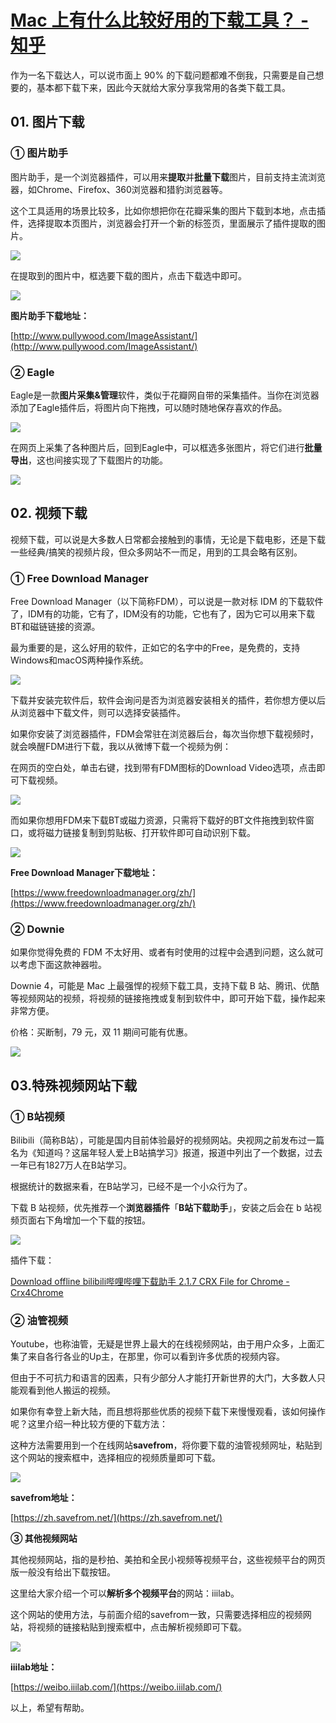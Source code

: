 # [Mac 上有什么比较好用的下载工具？ - 知乎](https://www.zhihu.com/question/19552868)

作为一名下载达人，可以说市面上 90% 的下载问题都难不倒我，只需要是自己想要的，基本都下载下来，因此今天就给大家分享我常用的各类下载工具。

## **01\. 图片下载**

### **① 图片助手**

图片助手，是一个浏览器插件，可以用来**提取**并**批量下载**图片，目前支持主流浏览器，如Chrome、Firefox、360浏览器和猎豹浏览器等。

这个工具适用的场景比较多，比如你想把你在花瓣采集的图片下载到本地，点击插件，选择提取本页图片，浏览器会打开一个新的标签页，里面展示了插件提取的图片。

![](https://pic2.zhimg.com/100/v2-89ff0a53309659d84ddffa37da20418f_720w.gif?source=1940ef5c)

在提取到的图片中，框选要下载的图片，点击下载选中即可。

![](https://pic3.zhimg.com/100/v2-11a67965648c553af4fe1f5d5289b2dc_720w.gif?source=1940ef5c)

**图片助手下载地址：**

[http://www.pullywood.com/ImageAssistant/](http://www.pullywood.com/ImageAssistant/)

### **② Eagle**

Eagle是一款**图片采集&管理**软件，类似于花瓣网自带的采集插件。当你在浏览器添加了Eagle插件后，将图片向下拖拽，可以随时随地保存喜欢的作品。

![](https://pic3.zhimg.com/100/v2-ec6068735c3efb93227b61e729b3d07e_720w.gif?source=1940ef5c)

在网页上采集了各种图片后，回到Eagle中，可以框选多张图片，将它们进行**批量导出**，这也间接实现了下载图片的功能。

![](https://pic3.zhimg.com/100/v2-1274c6889dcdac150b7e7c68d3903afd_720w.gif?source=1940ef5c)

## 02\. 视频下载

视频下载，可以说是大多数人日常都会接触到的事情，无论是下载电影，还是下载一些经典/搞笑的视频片段，但众多网站不一而足，用到的工具会略有区别。

### **① Free Download Manager**

Free Download Manager（以下简称FDM），可以说是一款对标 IDM 的下载软件了，IDM有的功能，它有了，IDM没有的功能，它也有了，因为它可以用来下载BT和磁链链接的资源。

最为重要的是，这么好用的软件，正如它的名字中的Free，是免费的，支持Windows和macOS两种操作系统。

![](https://pica.zhimg.com/50/v2-cbbf343efa6f12f580a79e3e382db2ff_720w.jpg?source=1940ef5c)

下载并安装完软件后，软件会询问是否为浏览器安装相关的插件，若你想方便以后从浏览器中下载文件，则可以选择安装插件。

如果你安装了浏览器插件，FDM会常驻在浏览器后台，每次当你想下载视频时，就会唤醒FDM进行下载，我以从微博下载一个视频为例：

在网页的空白处，单击右键，找到带有FDM图标的Download Video选项，点击即可下载视频。

![](https://pic1.zhimg.com/100/v2-6fec421c1ffae25d48bf7cf38db3706f_720w.gif?source=1940ef5c)

而如果你想用FDM来下载BT或磁力资源，只需将下载好的BT文件拖拽到软件窗口，或将磁力链接复制到剪贴板、打开软件即可自动识别下载。

![](https://pic3.zhimg.com/100/v2-70a9f14829bb0fb9dfdabf9c9ca3a69c_720w.gif?source=1940ef5c)

**Free Download Manager下载地址：**

[https://www.freedownloadmanager.org/zh/](https://www.freedownloadmanager.org/zh/)

### ② Downie

如果你觉得免费的 FDM 不太好用、或者有时使用的过程中会遇到问题，这么就可以考虑下面这款神器啦。

Downie 4，可能是 Mac 上最强悍的视频下载工具，支持下载 B 站、腾讯、优酷等视频网站的视频，将视频的链接拖拽或复制到软件中，即可开始下载，操作起来非常方便。

价格：买断制，79 元，双 11 期间可能有优惠。

![](https://pic1.zhimg.com/50/v2-600af7d14c1168e858e75e5c96e2a1db_720w.jpg?source=1940ef5c)

## **03.特殊视频网站下载**

### **① B站视频**

Bilibili（简称B站），可能是国内目前体验最好的视频网站。央视网之前发布过一篇名为《知道吗？这届年轻人爱上B站搞学习》报道，报道中列出了一个数据，过去一年已有1827万人在B站学习。

根据统计的数据来看，在B站学习，已经不是一个小众行为了。

下载 B 站视频，优先推荐一个**浏览器插件**「**B站下载助手**」，安装之后会在 b 站视频页面右下角增加一个下载的按钮。

![](https://pica.zhimg.com/50/v2-f3bd37028d98aacb7ebf8cf1f8131581_720w.jpg?source=1940ef5c)

插件下载：

[Download offline bilibili哔哩哔哩下载助手 2.1.7 CRX File for Chrome - Crx4Chrome](https://www.crx4chrome.com/crx/105567/)

### ② 油管视频

Youtube，也称油管，无疑是世界上最大的在线视频网站，由于用户众多，上面汇集了来自各行各业的Up主，在那里，你可以看到许多优质的视频内容。

但由于不可抗力和语言的因素，只有少部分人才能打开新世界的大门，大多数人只能观看到他人搬运的视频。

如果你有幸登上新大陆，而且想将那些优质的视频下载下来慢慢观看，该如何操作呢？这里介绍一种比较方便的下载方法：

这种方法需要用到一个在线网站**savefrom**，将你要下载的油管视频网址，粘贴到这个网站的搜索框中，选择相应的视频质量即可下载。

![](https://pic1.zhimg.com/50/v2-edd8f5ed3b66b91b8b16fc10b059ef6a_720w.jpg?source=1940ef5c)

**savefrom地址：**

[https://zh.savefrom.net/](https://zh.savefrom.net/)

**③ 其他视频网站**

其他视频网站，指的是秒拍、美拍和全民小视频等视频平台，这些视频平台的网页版一般没有给出下载按钮。

这里给大家介绍一个可以**解析多个视频平台**的网站：iiilab。

这个网站的使用方法，与前面介绍的savefrom一致，只需要选择相应的视频网站，将视频的链接粘贴到搜索框中，点击解析视频即可下载。

![](https://pic2.zhimg.com/50/v2-bd520823f56a6c503afdd4bfdf11fc41_720w.jpg?source=1940ef5c)

**iiilab地址：**

[https://weibo.iiilab.com/](https://weibo.iiilab.com/)

以上，希望有帮助。
